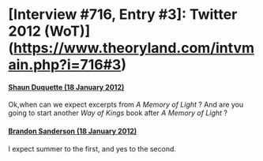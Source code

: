 # [Interview #716, Entry #3]: Twitter 2012 (WoT)](https://www.theoryland.com/intvmain.php?i=716#3)

#### [Shaun Duquette (18 January 2012)](https://twitter.com/MorpheusStone/status/159699862991020033)

Ok,when can we expect excerpts from
*A Memory of Light*
? And are you going to start another
*Way of Kings*
book after
*A Memory of Light*
?

#### [Brandon Sanderson (18 January 2012)](https://twitter.com/BrandSanderson/status/159835573920604160)

I expect summer to the first, and yes to the second.

